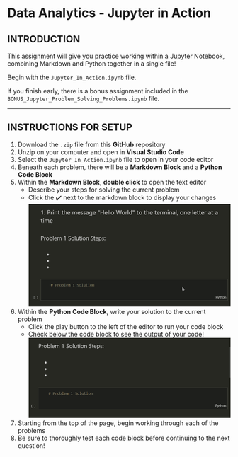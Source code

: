 # Data Analytics - Jupyter in Action

## INTRODUCTION

This assignment will give you practice working within a Jupyter Notebook, combining Markdown and Python together in a single file!

Begin with the `Jupyter_In_Action.ipynb` file.

If you finish early, there is a bonus assignment included in the `BONUS_Jupyter_Problem_Solving_Problems.ipynb` file.

---

## INSTRUCTIONS FOR SETUP

1. Download the `.zip` file from this **GitHub** repository
2. Unzip on your computer and open in **Visual Studio Code**
3. Select the `Jupyter_In_Action.ipynb` file to open in your code editor
4. Beneath each problem, there will be a **Markdown Block** and a **Python Code Block**
5. Within the **Markdown Block**, **double click** to open the text editor
    * Describe your steps for solving the current problem
    * Click the :heavy_check_mark: next to the markdown block to display your changes
![Editing Markdown Blocks](assets/Editing_Markdown_Blocks.gif)
6. Within the **Python Code Block**, write your solution to the current problem
    * Click the play button to the left of the editor to run your code block
    * Check below the code block to see the output of your code!
![Editing Code Blocks](assets/Running_Code_Blocks.gif)
7. Starting from the top of the page, begin working through each of the problems
8. Be sure to thoroughly test each code block before continuing to the next question!